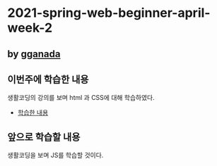 # 2021-spring-web-beginner-april-week-2

## by [gganada](https://github.com/gganada)

## 이번주에 학습한 내용
 
생활코딩의 강의를 보며 html 과 CSS에 대해 학습하였다.

 - [학습한 내용](https://gganada.github.io/JH_WebStudy/)

## 앞으로 학습할 내용
 생활코딩을 보며 JS를 학습할 것이다.
